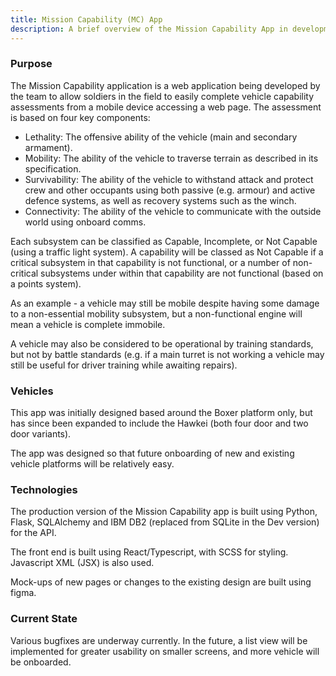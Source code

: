 ```yaml
---
title: Mission Capability (MC) App
description: A brief overview of the Mission Capability App in development
---
```


### Purpose

The Mission Capability application is a web application being developed by the team to allow soldiers in the field to easily complete vehicle capability assessments from a mobile device accessing a web page. The assessment is based on four key components:

- Lethality: The offensive ability of the vehicle (main and secondary armament).
- Mobility: The ability of the vehicle to traverse terrain as described in its specification.
- Survivability: The ability of the vehicle to withstand attack and protect crew and other occupants using both passive (e.g. armour) and active defence systems, as well as recovery systems such as the winch. 
- Connectivity: The ability of the vehicle to communicate with the outside world using onboard comms. 

Each subsystem can be classified as Capable, Incomplete, or Not Capable (using a traffic light system). A capability will be classed as Not Capable if a critical subsystem in that capability is not functional, or a number of non-critical subsystems under within that capability are not functional (based on a points system). 

As an example - a vehicle may still be mobile despite having some damage to a non-essential mobility subsystem, but a non-functional engine will mean a vehicle is complete immobile. 

A vehicle may also be considered to be operational by training standards, but not by battle standards (e.g. if a main turret is not working a vehicle may still be useful for driver training while awaiting repairs).

### Vehicles

This app was initially designed based around the Boxer platform only, but has since been expanded to include the Hawkei (both four door and two door variants).

The app was designed so that future onboarding of new and existing vehicle platforms will be relatively easy. 

### Technologies

The production version of the Mission Capability app is built using Python, Flask, SQLAlchemy and IBM DB2 (replaced from SQLite in the Dev version) for the API. 

The front end is built using React/Typescript, with SCSS for styling. Javascript XML (JSX) is also used. 

Mock-ups of new pages or changes to the existing design are built using figma. 

### Current State

Various bugfixes are underway currently. In the future, a list view will be implemented for greater usability on smaller screens, and more vehicle will be onboarded. 